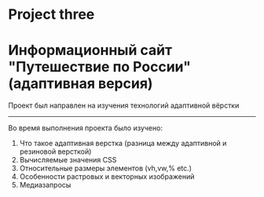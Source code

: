 # Project three

Информационный сайт "Путешествие по России" (адаптивная версия)
=====================


Проект был направлен на изучения технологий адаптивной вёрстки
***

Во время выполнения проекта было изучено: 
1. Что такое адаптивная верстка (разница между адаптивной и резиновой версткой)
2. Вычисляемые значения CSS 
3. Относительные размеры элементов (vh,vw,% etc.)
4. Особенности растровых и векторных изображений
5. Медиазапросы
